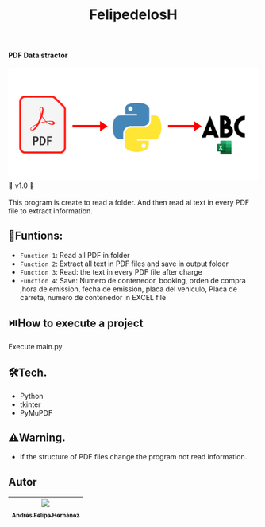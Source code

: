<h1 align="center"> FelipedelosH </h1>
<br>
<h4>PDF Data stractor</h4>

![Banner](Docs/banner.png)
:construction: v1.0 :construction:
<br><br>
This program is create to read a folder. And then read al text in every PDF file to extract information.

## :hammer:Funtions:

- `Function 1`: Read all PDF in folder <br>
- `Function 2`: Extract all text in PDF files and save in output folder<br>
- `Function 3`: Read: the text in every PDF file after charge<br>
- `Function 4`: Save: Numero de contenedor, booking, orden de compra ,hora de emission, fecha de emission, placa del vehiculo, Placa de carreta, numero de contenedor in EXCEL file<br>


## :play_or_pause_button:How to execute a project

Execute main.py

## :hammer_and_wrench:Tech.

- Python
- tkinter
- PyMuPDF 

## :warning:Warning.

- if the structure of PDF files change the program not read information.

## Autor

| [<img src="https://avatars.githubusercontent.com/u/38327255?v=4" width=115><br><sub>Andrés Felipe Hernánez</sub>](https://github.com/felipedelosh)|
| :---: |
